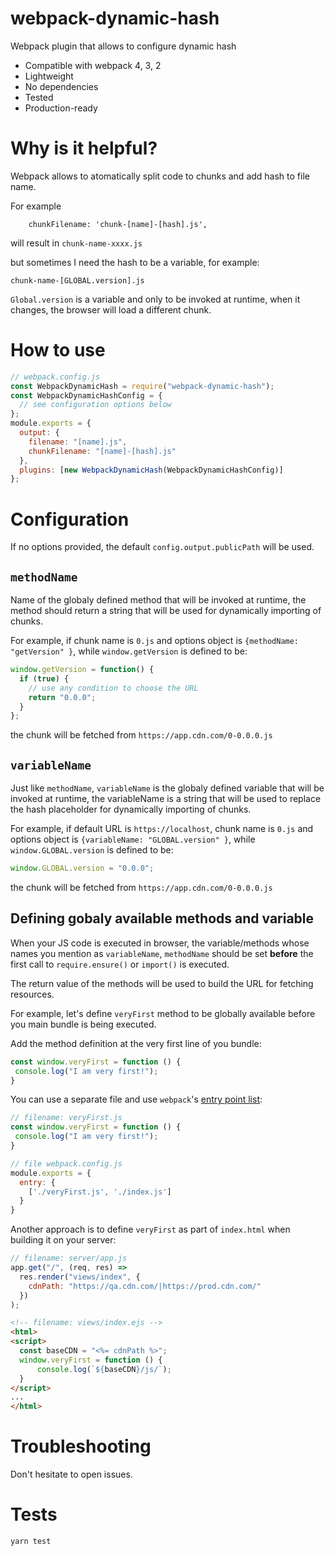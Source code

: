# webpack-dynamic-hash

Webpack plugin that allows to configure dynamic hash

- Compatible with webpack 4, 3, 2
- Lightweight
- No dependencies
- Tested
- Production-ready

# Why is it helpful?

Webpack allows to atomatically split code to chunks and add hash to file name.

For example

```
    chunkFilename: 'chunk-[name]-[hash].js',
```

will result in `chunk-name-xxxx.js`

but sometimes I need the hash to be a variable, for example:

`chunk-name-[GLOBAL.version].js`

`Global.version` is a variable and only to be invoked at runtime, when it changes, the browser will load a different chunk.

# How to use

```javascript
// webpack.config.js
const WebpackDynamicHash = require("webpack-dynamic-hash");
const WebpackDynamicHashConfig = {
  // see configuration options below
};
module.exports = {
  output: {
    filename: "[name].js",
    chunkFilename: "[name]-[hash].js"
  },
  plugins: [new WebpackDynamicHash(WebpackDynamicHashConfig)]
};
```

# Configuration

If no options provided, the default `config.output.publicPath` will be used.


## `methodName`

Name of the globaly defined method that will be invoked at runtime, the method should return a string that will be used for dynamically importing of chunks.

For example, if chunk name is `0.js` and options object is `{methodName: "getVersion" }`, while `window.getVersion` is defined to be:

```javascript
window.getVersion = function() {
  if (true) {
    // use any condition to choose the URL
    return "0.0.0";
  }
};
```

the chunk will be fetched from `https://app.cdn.com/0-0.0.0.js`

## `variableName`

Just like `methodName`, `variableName` is the globaly defined variable that will be invoked at runtime, the variableName is a string that will be used to replace the hash placeholder for dynamically importing of chunks.

For example, if default URL is `https://localhost`, chunk name is `0.js` and options object is `{variableName: "GLOBAL.version" }`, while `window.GLOBAL.version` is defined to be:

```javascript
window.GLOBAL.version = "0.0.0";
```

the chunk will be fetched from `https://app.cdn.com/0-0.0.0.js`

## Defining gobaly available methods and variable

When your JS code is executed in browser, the variable/methods whose names you mention as `variableName`, `methodName` should be set **before** the first call to `require.ensure()` or `import()` is executed.

The return value of the methods will be used to build the URL for fetching resources.

For example, let's define `veryFirst` method to be globally available before you main bundle is being executed.

Add the method definition at the very first line of you bundle:

```javascript
const window.veryFirst = function () {
 console.log("I am very first!");
}
```

You can use a separate file and use `webpack`'s [entry point list](https://webpack.js.org/configuration/entry-context/#entry):

```javascript
// filename: veryFirst.js
const window.veryFirst = function () {
 console.log("I am very first!");
}

// file webpack.config.js
module.exports = {
  entry: {
    ['./veryFirst.js', './index.js']
  }
}
```

Another approach is to define `veryFirst` as part of `index.html` when building it on your server:

```javascript
// filename: server/app.js
app.get("/", (req, res) =>
  res.render("views/index", {
    cdnPath: "https://qa.cdn.com/|https://prod.cdn.com/"
  })
);
```

```HTML
<!-- filename: views/index.ejs -->
<html>
<script>
  const baseCDN = "<%= cdnPath %>";
  window.veryFirst = function () {
      console.log(`${baseCDN}/js/`);
  }
</script>
...
</html>
```

# Troubleshooting


Don't hesitate to open issues.

# Tests

`yarn test`
